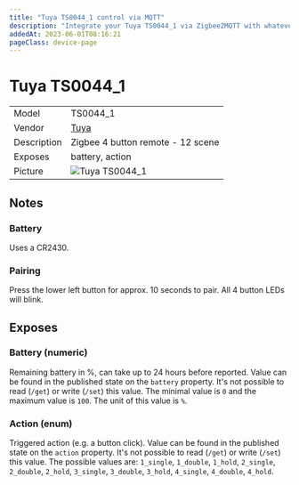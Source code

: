 ```yaml
---
title: "Tuya TS0044_1 control via MQTT"
description: "Integrate your Tuya TS0044_1 via Zigbee2MQTT with whatever smart home infrastructure you are using without the vendor's bridge or gateway."
addedAt: 2023-06-01T08:16:21
pageClass: device-page
---
```


<!-- !!!! -->
<!-- ATTENTION: This file is auto-generated through docgen! -->
<!-- You can only edit the "Notes"-Section between the two comment lines "Notes BEGIN" and "Notes END". -->
<!-- Do not use h1 or h2 heading within "## Notes"-Section. -->
<!-- !!!! -->

# Tuya TS0044_1

|     |     |
|-----|-----|
| Model | TS0044_1  |
| Vendor  | [Tuya](/supported-devices/#v=Tuya)  |
| Description | Zigbee 4 button remote - 12 scene |
| Exposes | battery, action |
| Picture | ![Tuya TS0044_1](https://www.zigbee2mqtt.io/images/devices/TS0044_1.png) |


<!-- Notes BEGIN: You can edit here. Add "## Notes" headline if not already present. -->
## Notes

### Battery
Uses a CR2430.

### Pairing
Press the lower left button for approx. 10 seconds to pair. All 4 button LEDs will blink.
<!-- Notes END: Do not edit below this line -->




## Exposes

### Battery (numeric)
Remaining battery in %, can take up to 24 hours before reported.
Value can be found in the published state on the `battery` property.
It's not possible to read (`/get`) or write (`/set`) this value.
The minimal value is `0` and the maximum value is `100`.
The unit of this value is `%`.

### Action (enum)
Triggered action (e.g. a button click).
Value can be found in the published state on the `action` property.
It's not possible to read (`/get`) or write (`/set`) this value.
The possible values are: `1_single`, `1_double`, `1_hold`, `2_single`, `2_double`, `2_hold`, `3_single`, `3_double`, `3_hold`, `4_single`, `4_double`, `4_hold`.

